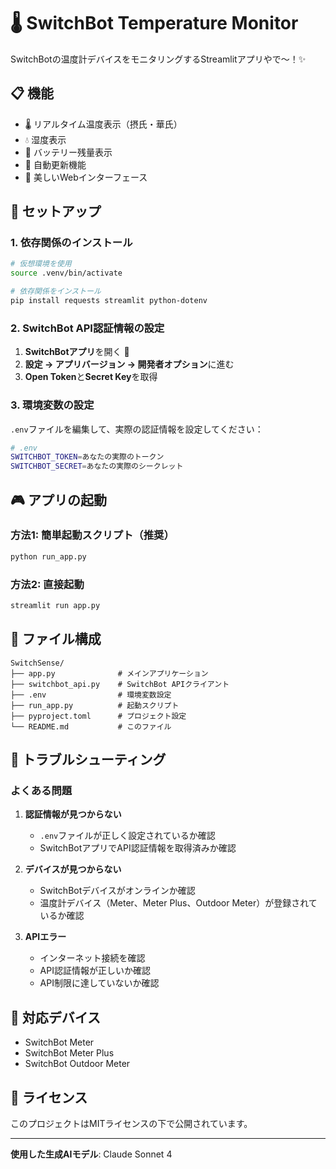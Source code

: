 # 🌡️ SwitchBot Temperature Monitor

SwitchBotの温度計デバイスをモニタリングするStreamlitアプリやで〜！✨

## 📋 機能

- 🌡️ リアルタイム温度表示（摂氏・華氏）
- 💧 湿度表示
- 🔋 バッテリー残量表示
- 🔄 自動更新機能
- 📱 美しいWebインターフェース

## 🚀 セットアップ

### 1. 依存関係のインストール

```bash
# 仮想環境を使用
source .venv/bin/activate

# 依存関係をインストール
pip install requests streamlit python-dotenv
```

### 2. SwitchBot API認証情報の設定

1. **SwitchBotアプリ**を開く 📱
2. **設定 → アプリバージョン → 開発者オプション**に進む
3. **Open Token**と**Secret Key**を取得

### 3. 環境変数の設定

`.env`ファイルを編集して、実際の認証情報を設定してください：

```bash
# .env
SWITCHBOT_TOKEN=あなたの実際のトークン
SWITCHBOT_SECRET=あなたの実際のシークレット
```

## 🎮 アプリの起動

### 方法1: 簡単起動スクリプト（推奨）

```bash
python run_app.py
```

### 方法2: 直接起動

```bash
streamlit run app.py
```

## 📁 ファイル構成

```
SwitchSense/
├── app.py              # メインアプリケーション
├── switchbot_api.py    # SwitchBot APIクライアント
├── .env                # 環境変数設定
├── run_app.py          # 起動スクリプト
├── pyproject.toml      # プロジェクト設定
└── README.md           # このファイル
```

## 🔧 トラブルシューティング

### よくある問題

1. **認証情報が見つからない**
   - `.env`ファイルが正しく設定されているか確認
   - SwitchBotアプリでAPI認証情報を取得済みか確認

2. **デバイスが見つからない**
   - SwitchBotデバイスがオンラインか確認
   - 温度計デバイス（Meter、Meter Plus、Outdoor Meter）が登録されているか確認

3. **APIエラー**
   - インターネット接続を確認
   - API認証情報が正しいか確認
   - API制限に達していないか確認

## 🎯 対応デバイス

- SwitchBot Meter
- SwitchBot Meter Plus  
- SwitchBot Outdoor Meter

## 📝 ライセンス

このプロジェクトはMITライセンスの下で公開されています。

---

**使用した生成AIモデル**: Claude Sonnet 4 